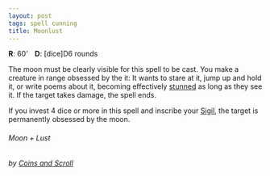 ```yaml
---
layout: post
tags: spell cunning
title: Moonlust
---
```

**R**: 60’ **D**: [dice]D6 rounds

The moon must be clearly visible for this spell to be cast. You make a creature in range obsessed by the it: It wants to stare at it, jump up and hold it, or write poems about it, becoming effectively [stunned](/2020/11/09/base-rules/) as long as they see it. If the target takes damage, the spell ends.

If you invest 4 dice or more in this spell and inscribe your [Sigil](/spells/#lexicon), the target is permanently obsessed by the moon.

###### *Moon + Lust*

###### by [Coins and Scroll](https://coinsandscrolls.blogspot.com/2019/10/osr-class-geometer-wizard.html)
